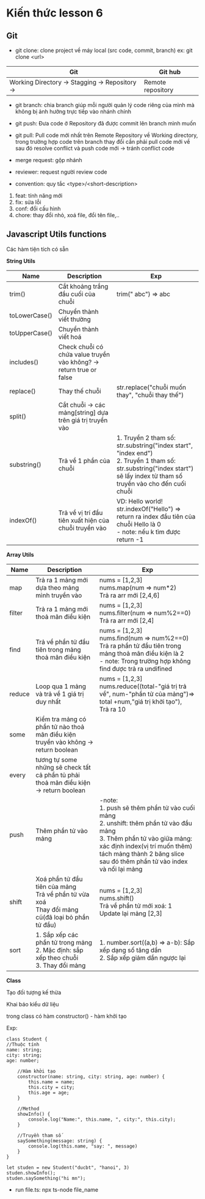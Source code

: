 # Kiến thức lesson 6

## Git

- git clone: clone project về máy local (src code, commit, branch) ex: git clone \<url>

| Git                                            | Git hub           |
| ---------------------------------------------- | ----------------- |
| Working Directory -> Stagging -> Repository -> | Remote repository |

- git branch: chia branch giúp mỗi người quản lý code riêng của mình mà không bị ảnh hưởng trực tiếp vào nhánh chính

- git push: Đưa code ở Repository đã được commit lên branch mình muốn
- git pull: Pull code mới nhất trên Remote Repository về Working directory, trong trường hợp code trên branch thay đổi cần phải pull code mới về sau đó resolve conflict và push code mới -> tránh conflict code
- merge request: gộp nhánh
- reviewer: request người review code

- convention: quy tắc
  \<type>/\<short-description>

1. feat: tính năng mới
2. fix: sửa lỗi
3. conf: đổi cấu hình
4. chore: thay đổi nhỏ, xoá file, đổi tên file,..

## Javascript Utils functions

Các hàm tiện tích có sẵn

**String Utils**

| Name          | Description                                                         | Exp                                                                                                                                                                         |
| ------------- | ------------------------------------------------------------------- | --------------------------------------------------------------------------------------------------------------------------------------------------------------------------- |
| trim()        | Cắt khoảng trắng đầu cuối của chuỗi                                 | trim(" abc") => abc                                                                                                                                                         |
| toLowerCase() | Chuyển thành viết thường                                            |                                                                                                                                                                             |
| toUpperCase() | Chuyển thành viết hoá                                               |
| includes()    | Check chuỗi có chứa value truyền vào không? -> return true or false |
| replace()     | Thay thế chuỗi                                                      | str.replace("chuỗi muốn thay", "chuỗi thay thế")                                                                                                                            |
| split()       | Cắt chuỗi -> các mảng[string] dựa trên giá trị truyền vào           |                                                                                                                                                                             |
| substring()   | Trả về 1 phần của chuỗi                                             | 1. Truyền 2 tham số: str.substring("index start", "index end") <br> 2. Truyền 1 tham số: str.substring("index start") sẽ lấy index từ tham số truyền vào cho đến cuối chuỗi |
| indexOf()     | Trả về vị trí đầu tiên xuất hiện của chuỗi truyền vào               | VD: Hello world! <br> str.indexOf("Hello") => return ra index đầu tiên của chuỗi Hello là 0 <br> - note: nếu k tìm được return -1                                           |

**Array Utils**

| Name   | Description                                                                                             | Exp                                                                                                                                                                                                                                         |
| ------ | ------------------------------------------------------------------------------------------------------- | ------------------------------------------------------------------------------------------------------------------------------------------------------------------------------------------------------------------------------------------- |
| map    | Trả ra 1 mảng mới dựa theo mảng mình truyền vào                                                         | nums = [1,2,3] <br> nums.map(num => num\*2) <br> Trả ra arr mới [2,4,6]                                                                                                                                                                     |
| filter | Trả ra 1 mảng mới thoả mãn điều kiện                                                                    | nums = [1,2,3] <br> nums.filter(num => num%2==0) <br> Trả ra arr mới [2,4]                                                                                                                                                                  |
| find   | Trả về phần tử đầu tiên trong mảng thoả mãn điều kiện                                                   | nums = [1,2,3] <br> nums.find(num => num%2==0) <br> Trả ra phần tử đầu tiên trong mảng thoả mãn điều kiện là 2 <br> - note: Trong trường hợp không find được trả ra undifined                                                               |
| reduce | Loop qua 1 mảng và trả về 1 giá trị duy nhất                                                            | nums = [1,2,3] <br> nums.reduce((total-"giá trị trả về", num-"phần tử của mảng")=> total +num,"giá trị khởi tạo"), <br> Trả ra 10                                                                                                           |
| some   | Kiểm tra mảng có phần tử nào thoả mãn điều kiện truyền vào không -> return boolean                      |                                                                                                                                                                                                                                             |
| every  | tương tự some những sẽ check tất cả phần tủ phải thoả mãn điều kiện -> return boolean                   |                                                                                                                                                                                                                                             |
| push   | Thêm phần tử vào mảng                                                                                   | -note:<br> 1. push sẽ thêm phần tử vào cuối mảng <br> 2. unshift: thêm phần tử vào đầu mảng <br> 3. Thêm phần tử vào giữa mảng: xác định index(vị trí muốn thêm) tách mảng thành 2 băng slice sau đó thêm phần tử vào index và nối lại mảng |
| shift  | Xoá phần tử đầu tiên của mảng <br> Trả về phần tử vừa xoá <br> Thay đổi mảng cũ(đã loại bỏ phần tử đầu) | nums = [1,2,3] <br> nums.shift() <br> Trả về phần tử mới xoá: 1 <br> Update lại mảng [2,3]                                                                                                                                                  |
| sort   | 1. Sắp xếp các phần tử trong mảng <br> 2. Mặc định: sắp xếp theo chuỗi <br> 3. Thay đổi mảng            | 1. number.sort((a,b) => a-b): Sắp xếp dạng số tăng dần <br> 2. Sắp xếp giảm dần ngược lại                                                                                                                                                   |

**Class**

Tạo đối tượng kế thừa

Khai báo kiểu dữ liệu

trong class có hàm constructor() - hàm khởi tạo

Exp:

```
class Student {
//Thuộc tính
name: string;
city: string;
age: number;

    //Hàm khởi tạo
    constructor(name: string, city: string, age: number) {
        this.name = name;
        this.city = city;
        this.age = age;
    }

    //Method
    showInfo() {
        console.log("Name:", this.name, ", city:", this.city);
    }

    //Truyền tham số
    saySomething(message: string) {
        console.log(this.name, "say: ", message)
    }
}

let studen = new Student("ducbt", "hanoi", 3)
studen.showInfo();
studen.saySomething("hi mn");
```

- run file.ts: npx ts-node file_name
